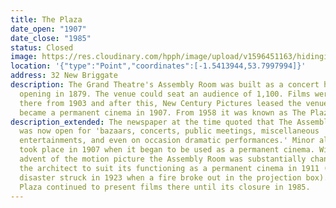 ```yaml
---
title: The Plaza
date_open: "1907"
date_close: "1985"
status: Closed
image: https://res.cloudinary.com/hpph/image/upload/v1596451163/hidinginplainsight/plaza_newbriggate.svg
location: '{"type":"Point","coordinates":[-1.5413944,53.7997994]}'
address: 32 New Briggate
description: The Grand Theatre's Assembly Room was built as a concert hall,
  opening in 1879. The venue could seat an audience of 1,100. Films were shown
  there from 1903 and after this, New Century Pictures leased the venue, which
  became a permanent cinema in 1907. From 1958 it was known as The Plaza.
description_extended: The newspaper at the time quoted that The Assembly Room
  was now open for 'bazaars, concerts, public meetings, miscellaneous
  entertainments, and even on occasion dramatic performances.' Minor alterations
  took place in 1907 when it began to be used as a permanent cinema. With the
  advent of the motion picture the Assembly Room was substantially changed by
  the architect to suit its functioning as a permanent cinema in 1911 (and then
  disaster struck in 1923 when a fire broke out in the projection box). The
  Plaza continued to present films there until its closure in 1985.
---
```

